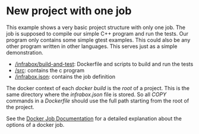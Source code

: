 New project with one job
========================

This example shows a very basic project structure with only one job.
The job is supposed to compile our simple C++ program and run the tests.
Our program only contains some simple gtest examples. This could also be any
other program written in other languages. This serves just as a simple demonstration.

- [/infrabox/build-and-test](/simple_project/infrabox/build-and-test): Dockerfile and scripts to build and run the tests
- [/src](/simple_project/src): contains the c program
- [/infrabox.json](/simple_project.json): contains the job definition

The docker context of each *docker build* is the *root* of a project. This is the
same directory where the *infrabox.json* file is stored. So all *COPY*
commands in a *Dockerfile* should use the full path starting from the root
of the project.

See the [Docker Job Documentation](https://infrabox.freshdesk.com/support/solutions/articles/23000003360-job-type-docker) for a detailed explanation about the options of a docker job.

